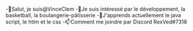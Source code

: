 -👋Salut, je suis@VinceClem
-👀Je suis intéressé par le développement, la basketball, la boulangerie-pâtisserie
-🌱J'apprends actuellement le java script, le htlm et le css
-📫Comment me joindre par Discord RexVed#7318
<!---
VinceClem/VinceClem is a ✨ special ✨ repository because its `README.md` (this file) appears on your GitHub profile.
You can click the Preview link to take a look at your changes.
--->
